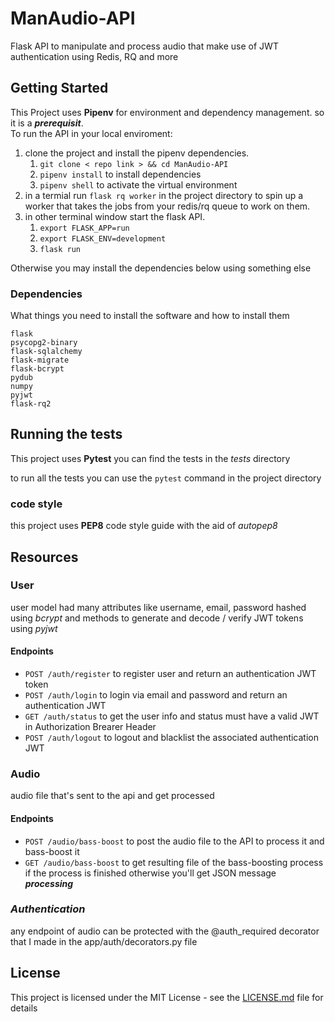 # ManAudio-API
Flask API to manipulate and process audio that make use of JWT authentication using Redis, RQ and more

## Getting Started

This Project uses **Pipenv** for environment and dependency management.
so it is a ***prerequisit***.<br/> 
To run the API in your local enviroment:

1. clone the project and install the pipenv dependencies.
    1. `git clone < repo link > && cd ManAudio-API` 
    2. `pipenv install` to install dependencies 
    3. `pipenv shell` to activate the virtual environment
2. in a termial run ``flask rq worker`` in the project directory to spin up a worker that takes the jobs from your redis/rq queue to work on them.
3. in other terminal window start the flask API.
    1. `export FLASK_APP=run`
    2. `export FLASK_ENV=development`
    3. `flask run`

Otherwise you may install the dependencies below using something else
          

### Dependencies

What things you need to install the software and how to install them

```
flask
psycopg2-binary
flask-sqlalchemy
flask-migrate
flask-bcrypt
pydub
numpy
pyjwt
flask-rq2
```

## Running the tests

This project uses **Pytest** you can find the tests in the *tests* directory

to run all the tests you can use the `pytest` command in the project directory

### code style 

this project uses **PEP8** code style guide
with the aid of *autopep8* 



## Resources

### User
user model had many attributes like username, email, password hashed using *bcrypt* and methods to generate and decode / verify JWT tokens using *pyjwt*

#### Endpoints 
* `POST /auth/register` to register user and return an authentication JWT token
* `POST /auth/login` to login via email and password and return an authentication JWT 
* `GET /auth/status` to get the user info and status must have a valid JWT in Authorization Brearer Header
* `POST /auth/logout` to logout and blacklist the associated authentication JWT 

### Audio
audio file that's sent to the api and get processed
#### Endpoints 
* `POST /audio/bass-boost` to post the audio file to the API to process it and bass-boost it 
* `GET /audio/bass-boost` to get resulting file of the bass-boosting process if the process is finished otherwise you'll get JSON message ***processing***

### *Authentication*
any endpoint of audio can be protected with the @auth_required decorator that I made in the app/auth/decorators.py file

## License

This project is licensed under the MIT License - see the [LICENSE.md](LICENSE.md) file for details

